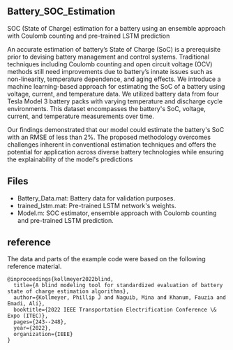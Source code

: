 ## Battery_SOC_Estimation
SOC (State of Charge) estimation for a battery using an ensemble approach with Coulomb counting and pre-trained LSTM prediction

An accurate estimation of battery’s State of Charge (SoC) is a prerequisite prior to 
devising battery management and control systems. Traditional techniques including Coulomb 
counting and open circuit voltage (OCV) methods still need improvements due to battery’s 
innate issues such as non-linearity, temperature dependence, and aging effects. We 
introduce a machine learning-based approach for estimating the SoC of a battery using voltage, 
current, and temperature data. We utilized battery data from four Tesla Model 3 battery packs 
with varying temperature and discharge cycle environments. This dataset encompasses the 
battery's SoC, voltage, current, and temperature measurements over time. 

Our findings demonstrated that our model could estimate the battery's SoC with an RMSE 
of less than 2%. The proposed methodology overcomes challenges inherent in conventional 
estimation techniques and offers the potential for application across diverse battery 
technologies while ensuring the explainability of the model's predictions

## Files 
+ Battery_Data.mat: Battery data for validation purposes.
+ trained_lstm.mat: Pre-trained LSTM network's weights.
+ Model.m: SOC estimator, ensemble approach with Coulomb counting and pre-trained LSTM prediction.

## reference
The data and parts of the example code were based on the following reference material.
```
@inproceedings{kollmeyer2022blind,
  title={A blind modeling tool for standardized evaluation of battery state of charge estimation algorithms},
  author={Kollmeyer, Phillip J and Naguib, Mina and Khanum, Fauzia and Emadi, Ali},
  booktitle={2022 IEEE Transportation Electrification Conference \& Expo (ITEC)},
  pages={243--248},
  year={2022},
  organization={IEEE}
}
```
